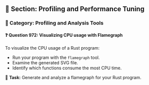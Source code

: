 ## 📘 Section: Profiling and Performance Tuning  
### 🔹 Category: Profiling and Analysis Tools  
#### ❓ Question 972: Visualizing CPU usage with Flamegraph

To visualize the CPU usage of a Rust program:

- Run your program with the `flamegraph` tool.
- Examine the generated SVG file.
- Identify which functions consume the most CPU time.

🔧 **Task:** Generate and analyze a flamegraph for your Rust program.

